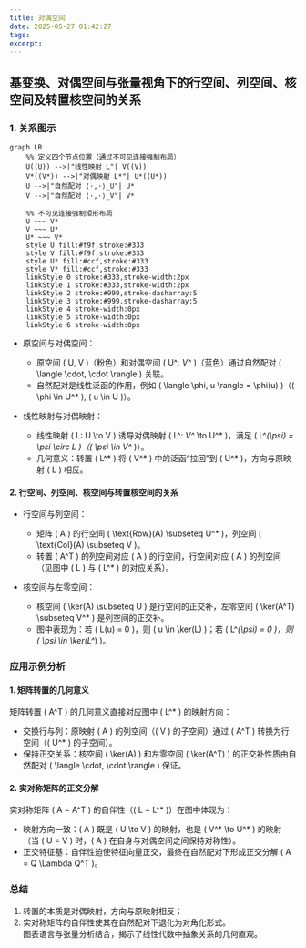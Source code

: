 ```yaml
---
title: 对偶空间
date: 2025-05-27 01:42:27
tags:
excerpt:
---
```

## 基变换、对偶空间与张量视角下的行空间、列空间、核空间及转置核空间的关系

### 1. 关系图示
```mermaid
graph LR
    %% 定义四个节点位置（通过不可见连接强制布局）
    U((U)) -->|"线性映射 L"| V((V))
    V*((V*)) -->|"对偶映射 L*"| U*((U*))
    U -->|"自然配对 ⟨·,·⟩_U"| U*
    V -->|"自然配对 ⟨·,·⟩_V"| V*

    %% 不可见连接强制矩形布局
    U ~~~ V*
    V ~~~ U*
    U* ~~~ V*
    style U fill:#f9f,stroke:#333
    style V fill:#f9f,stroke:#333
    style U* fill:#ccf,stroke:#333
    style V* fill:#ccf,stroke:#333
    linkStyle 0 stroke:#333,stroke-width:2px
    linkStyle 1 stroke:#333,stroke-width:2px
    linkStyle 2 stroke:#999,stroke-dasharray:5
    linkStyle 3 stroke:#999,stroke-dasharray:5
    linkStyle 4 stroke-width:0px
    linkStyle 5 stroke-width:0px
    linkStyle 6 stroke-width:0px
```

- 原空间与对偶空间：  
  - 原空间 \( U, V \)（粉色）和对偶空间 \( U^*, V^* \)（蓝色）通过自然配对 \( \langle \cdot, \cdot \rangle \) 关联。  
  - 自然配对是线性泛函的作用，例如 \( \langle \phi, u \rangle = \phi(u) \)（\( \phi \in U^* \), \( u \in U \)）。

- 线性映射与对偶映射：  
  - 线性映射 \( L: U \to V \) 诱导对偶映射 \( L^*: V^* \to U^* \)，满足 \( L^*(\psi) = \psi \circ L \)（\( \psi \in V^* \)）。  
  - 几何意义：转置 \( L^* \) 将 \( V^* \) 中的泛函“拉回”到 \( U^* \)，方向与原映射 \( L \) 相反。


#### 2. 行空间、列空间、核空间与转置核空间的关系
- 行空间与列空间：  
  - 矩阵 \( A \) 的行空间 \( \text{Row}(A) \subseteq U^* \)，列空间 \( \text{Col}(A) \subseteq V \)。  
  - 转置 \( A^T \) 的列空间对应 \( A \) 的行空间，行空间对应 \( A \) 的列空间（见图中 \( L \) 与 \( L^* \) 的对应关系）。

- 核空间与左零空间：  
  - 核空间 \( \ker(A) \subseteq U \) 是行空间的正交补，左零空间 \( \ker(A^T) \subseteq V^* \) 是列空间的正交补。  
  - 图中表现为：若 \( L(u) = 0 \)，则 \( u \in \ker(L) \)；若 \( L^*(\psi) = 0 \)，则 \( \psi \in \ker(L^*) \)。


### 应用示例分析

#### 1. 矩阵转置的几何意义
矩阵转置 \( A^T \) 的几何意义直接对应图中 \( L^* \) 的映射方向：  
- 交换行与列：原映射 \( A \) 的列空间（\( V \) 的子空间）通过 \( A^T \) 转换为行空间（\( U^* \) 的子空间）。  
- 保持正交关系：核空间 \( \ker(A) \) 和左零空间 \( \ker(A^T) \) 的正交补性质由自然配对 \( \langle \cdot, \cdot \rangle \) 保证。


#### 2. 实对称矩阵的正交分解
实对称矩阵 \( A = A^T \) 的自伴性（\( L = L^* \)）在图中体现为：  
- 映射方向一致：\( A \) 既是 \( U \to V \) 的映射，也是 \( V^* \to U^* \) 的映射（当 \( U = V \) 时，\( A \) 在自身与对偶空间之间保持对称性）。  
- 正交特征基：自伴性迫使特征向量正交，最终在自然配对下形成正交分解 \( A = Q \Lambda Q^T \)。


### 总结
1. 转置的本质是对偶映射，方向与原映射相反；  
2. 实对称矩阵的自伴性使其在自然配对下退化为对角化形式。  
图表语言与张量分析结合，揭示了线性代数中抽象关系的几何直观。